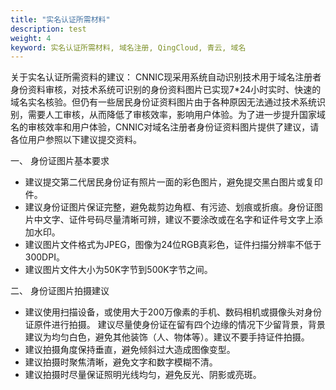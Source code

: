 ```yaml
---
title: "实名认证所需材料"
description: test
weight: 4
keyword: 实名认证所需材料, 域名注册, QingCloud, 青云, 域名
---
```




关于实名认证所需资料的建议：
CNNIC现采用系统自动识别技术用于域名注册者身份资料审核，对技术系统可识别的身份资料图片已实现7*24小时实时、快速的域名实名核验。但仍有一些居民身份证资料图片由于各种原因无法通过技术系统识别，需要人工审核，从而降低了审核效率，影响用户体验。为了进一步提升国家域名的审核效率和用户体验，CNNIC对域名注册者身份证资料图片提供了建议，请各位用户参照以下建议提交资料。

一、 身份证图片基本要求

* 建议提交第二代居民身份证有照片一面的彩色图片，避免提交黑白图片或复印件。
* 建议身份证图片保证完整，避免裁剪边角框、有污迹、划痕或折痕。身份证图片中文字、证件号码尽量清晰可辨，建议不要涂改或在名字和证件号文字上添加水印。
* 建议图片文件格式为JPEG，图像为24位RGB真彩色，证件扫描分辨率不低于300DPI。
* 建议图片文件大小为50K字节到500K字节之间。

二、 身份证图片拍摄建议

* 建议使用扫描设备，或使用大于200万像素的手机、数码相机或摄像头对身份证原件进行拍摄。
    建议尽量使身份证在留有四个边缘的情况下少留背景，背景建议为均匀白色，避免其他装饰（人、物体等）。建议不要手持证件拍摄。
* 建议拍摄角度保持垂直，避免倾斜过大造成图像变型。
* 建议拍摄时聚焦清晰，避免文字和数字模糊不清。
* 建议拍摄时尽量保证照明光线均匀，避免反光、阴影或亮斑。

